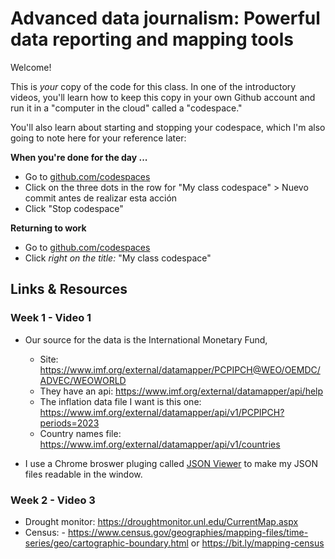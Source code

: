# Advanced data journalism: Powerful data reporting and mapping tools

Welcome!

This is _your_ copy of the code for this class. In one of the introductory videos, you'll learn how to keep this copy in your own Github account and run it in a "computer in the cloud" called a "codespace."

You'll also learn about starting and stopping your codespace, which I'm also going to note here for your reference later:

**When you're done for the day ...**

- Go to [github.com/codespaces](https://github.com/codespaces)
- Click on the three dots in the row for "My class codespace" > Nuevo commit antes de realizar esta acción
- Click "Stop codespace"

**Returning to work**

- Go to [github.com/codespaces](https://github.com/codespaces)
- Click _right on the title:_ "My class codespace"

## Links & Resources

### Week 1 - Video 1

- Our source for the data is the International Monetary Fund, 
    - Site: https://www.imf.org/external/datamapper/PCPIPCH@WEO/OEMDC/ADVEC/WEOWORLD
    - They have an api: https://www.imf.org/external/datamapper/api/help 
    - The inflation data file I want is this one: https://www.imf.org/external/datamapper/api/v1/PCPIPCH?periods=2023
    - Country names file: https://www.imf.org/external/datamapper/api/v1/countries

- I use a Chrome broswer pluging called [JSON Viewer](https://chrome.google.com/webstore/detail/json-viewer/gbmdgpbipfallnflgajpaliibnhdgobh) to make my JSON files readable in the window.

### Week 2 - Video 3

- Drought monitor: https://droughtmonitor.unl.edu/CurrentMap.aspx
- Census: - https://www.census.gov/geographies/mapping-files/time-series/geo/cartographic-boundary.html or https://bit.ly/mapping-census


